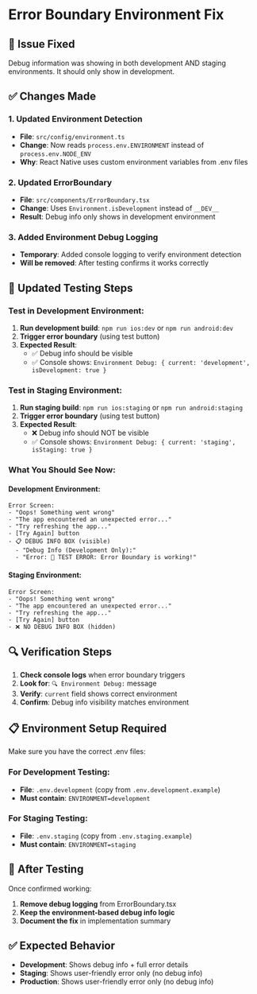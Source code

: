 # Error Boundary Environment Fix

## 🔧 **Issue Fixed**
Debug information was showing in both development AND staging environments. It should only show in development.

## ✅ **Changes Made**

### **1. Updated Environment Detection**
- **File**: `src/config/environment.ts`
- **Change**: Now reads `process.env.ENVIRONMENT` instead of `process.env.NODE_ENV`
- **Why**: React Native uses custom environment variables from .env files

### **2. Updated ErrorBoundary**
- **File**: `src/components/ErrorBoundary.tsx`
- **Change**: Uses `Environment.isDevelopment` instead of `__DEV__`
- **Result**: Debug info only shows in development environment

### **3. Added Environment Debug Logging**
- **Temporary**: Added console logging to verify environment detection
- **Will be removed**: After testing confirms it works correctly

## 🧪 **Updated Testing Steps**

### **Test in Development Environment:**
1. **Run development build**: `npm run ios:dev` or `npm run android:dev`
2. **Trigger error boundary** (using test button)
3. **Expected Result**: 
   - ✅ Debug info should be visible
   - ✅ Console shows: `Environment Debug: { current: 'development', isDevelopment: true }`

### **Test in Staging Environment:**
1. **Run staging build**: `npm run ios:staging` or `npm run android:staging`  
2. **Trigger error boundary** (using test button)
3. **Expected Result**:
   - ❌ Debug info should NOT be visible
   - ✅ Console shows: `Environment Debug: { current: 'staging', isStaging: true }`

### **What You Should See Now:**

#### **Development Environment:**
```
Error Screen:
- "Oops! Something went wrong"
- "The app encountered an unexpected error..."
- "Try refreshing the app..."
- [Try Again] button
- 📋 DEBUG INFO BOX (visible)
  - "Debug Info (Development Only):"
  - "Error: 🧪 TEST ERROR: Error Boundary is working!"
```

#### **Staging Environment:**
```
Error Screen:
- "Oops! Something went wrong"
- "The app encountered an unexpected error..."
- "Try refreshing the app..."
- [Try Again] button
- ❌ NO DEBUG INFO BOX (hidden)
```

## 🔍 **Verification Steps**

1. **Check console logs** when error boundary triggers
2. **Look for**: `🔍 Environment Debug:` message
3. **Verify**: `current` field shows correct environment
4. **Confirm**: Debug info visibility matches environment

## 📋 **Environment Setup Required**

Make sure you have the correct .env files:

### **For Development Testing:**
- **File**: `.env.development` (copy from `.env.development.example`)
- **Must contain**: `ENVIRONMENT=development`

### **For Staging Testing:**
- **File**: `.env.staging` (copy from `.env.staging.example`)
- **Must contain**: `ENVIRONMENT=staging`

## 🚀 **After Testing**

Once confirmed working:
1. **Remove debug logging** from ErrorBoundary.tsx
2. **Keep the environment-based debug info logic**
3. **Document the fix** in implementation summary

## ✅ **Expected Behavior**
- **Development**: Shows debug info + full error details
- **Staging**: Shows user-friendly error only (no debug info)
- **Production**: Shows user-friendly error only (no debug info)